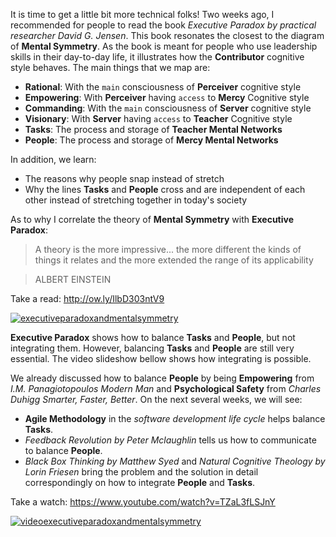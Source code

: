 It is time to get a little bit more technical folks! Two weeks ago, I recommended for people to read the book *Executive Paradox by practical researcher David G. Jensen*. This book resonates the closest to the diagram of **Mental Symmetry**. As the book is meant for people who use leadership skills in their day-to-day life, it illustrates how the **Contributor** cognitive style behaves. The main things that we map are:

* **Rational**: With the `main` consciousness of **Perceiver** cognitive style
* **Empowering**: With **Perceiver** having `access` to **Mercy** Cognitive style
* **Commanding**: With the `main` consciousness of **Server** cognitive style
* **Visionary**: With **Server** having `access` to **Teacher** Cognitive style
* **Tasks**: The process and storage of **Teacher Mental Networks**
* **People**: The process and storage of **Mercy Mental Networks**

In addition, we learn:

* The reasons why people snap instead of stretch
* Why the lines **Tasks** and **People** cross and are independent of each other instead of stretching together in today's society

As to why I correlate the theory of **Mental Symmetry** with **Executive Paradox**:

>A theory is the more impressive...
the more different the kinds of things it relates
and the more extended the range of its applicability

>ALBERT EINSTEIN

Take a read: http://ow.ly/IlbD303ntV9 

[![executiveparadoxandmentalsymmetry](https://cloud.githubusercontent.com/assets/12673581/17993032/0c04d2a4-6b7f-11e6-9b3a-a388443e3d3f.png)](http://ow.ly/IlbD303ntV9)

**Executive Paradox** shows how to balance **Tasks** and **People**, but not integrating them. However, balancing **Tasks** and **People** are still very essential. The video slideshow bellow shows how integrating is possible.

We already discussed how to balance **People** by being **Empowering** from *I.M. Panagiotopoulos Modern Man* and **Psychological Safety** from *Charles Duhigg Smarter, Faster, Better*. On the next several weeks, we will see:

* **Agile Methodology** in the *software development life cycle* helps balance **Tasks**.
* *Feedback Revolution by Peter Mclaughlin* tells us how to communicate to balance **People**.
* *Black Box Thinking by Matthew Syed* and *Natural Cognitive Theology by Lorin Friesen* bring the problem and the solution in detail correspondingly on how to integrate **People** and **Tasks**.

Take a watch: https://www.youtube.com/watch?v=TZaL3fLSJnY

[![videoexecutiveparadoxandmentalsymmetry](https://cloud.githubusercontent.com/assets/12673581/17993160/0482391c-6b80-11e6-8973-1fe5aa279058.png)](https://www.youtube.com/watch?v=TZaL3fLSJnY)
